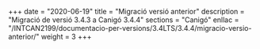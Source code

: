+++
date        = "2020-06-19"
title       = "Migració versió anterior"
description = "Migració de versió 3.4.3 a Canigó 3.4.4"
sections    = "Canigó"
enllac		= "/INTCAN2199/documentacio-per-versions/3.4LTS/3.4.4/migracio-versio-anterior/"
weight		= 3
+++
